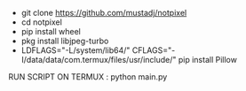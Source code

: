 - git clone https://github.com/mustadj/notpixel
- cd notpixel
- pip install wheel
- pkg install libjpeg-turbo
- LDFLAGS="-L/system/lib64/" CFLAGS="-I/data/data/com.termux/files/usr/include/" pip install Pillow

RUN SCRIPT ON TERMUX : python main.py
